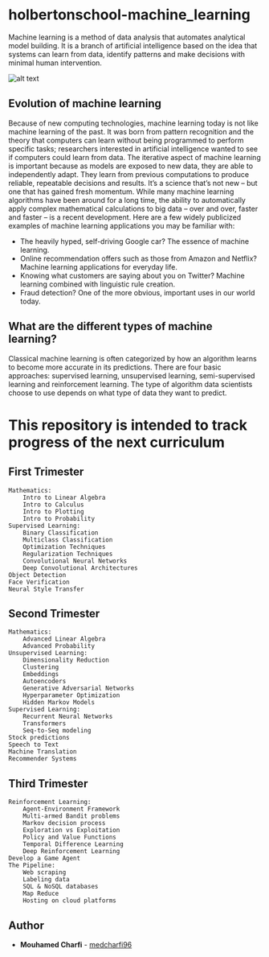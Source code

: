 # holbertonschool-machine_learning


Machine learning is a method of data analysis that automates analytical model building. It is a branch of artificial intelligence based on the idea that systems can learn from data, identify patterns and make decisions with minimal human intervention.


![alt text](https://www.atriainnovation.com/wp-content/uploads/2021/02/portada-1080x675.jpg)

## Evolution of machine learning
Because of new computing technologies, machine learning today is not like machine learning of the past. It was born from pattern recognition and the theory that computers can learn without being programmed to perform specific tasks; researchers interested in artificial intelligence wanted to see if computers could learn from data. The iterative aspect of machine learning is important because as models are exposed to new data, they are able to independently adapt. They learn from previous computations to produce reliable, repeatable decisions and results. It’s a science that’s not new – but one that has gained fresh momentum.
While many machine learning algorithms have been around for a long time, the ability to automatically apply complex mathematical calculations to big data – over and over, faster and faster – is a recent development. Here are a few widely publicized examples of machine learning applications you may be familiar with:

* The heavily hyped, self-driving Google car? The essence of machine learning.
* Online recommendation offers such as those from Amazon and Netflix? Machine learning applications for everyday life.
* Knowing what customers are saying about you on Twitter? Machine learning combined with linguistic rule creation.
* Fraud detection? One of the more obvious, important uses in our world today.

## What are the different types of machine learning?
Classical machine learning is often categorized by how an algorithm learns to become more accurate in its predictions. There are four basic approaches: supervised learning, unsupervised learning, semi-supervised learning and reinforcement learning. The type of algorithm data scientists choose to use depends on what type of data they want to predict.

# This repository is intended to track progress of the next curriculum
## First Trimester

    Mathematics:
        Intro to Linear Algebra
        Intro to Calculus
        Intro to Plotting
        Intro to Probability
    Supervised Learning:
        Binary Classification
        Multiclass Classification
        Optimization Techniques
        Regularization Techniques
        Convolutional Neural Networks
        Deep Convolutional Architectures
    Object Detection
    Face Verification
    Neural Style Transfer

## Second Trimester

    Mathematics:
        Advanced Linear Algebra
        Advanced Probability
    Unsupervised Learning:
        Dimensionality Reduction
        Clustering
        Embeddings
        Autoencoders
        Generative Adversarial Networks
        Hyperparameter Optimization
        Hidden Markov Models
    Supervised Learning:
        Recurrent Neural Networks
        Transformers
        Seq-to-Seq modeling
    Stock predictions
    Speech to Text
    Machine Translation
    Recommender Systems

## Third Trimester

    Reinforcement Learning:
        Agent-Environment Framework
        Multi-armed Bandit problems
        Markov decision process
        Exploration vs Exploitation
        Policy and Value Functions
        Temporal Difference Learning
        Deep Reinforcement Learning
    Develop a Game Agent
    The Pipeline:
        Web scraping
        Labeling data
        SQL & NoSQL databases
        Map Reduce
        Hosting on cloud platforms


## Author
* **Mouhamed Charfi** - [medcharfi96](https://github.com/medcharfi96)